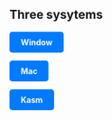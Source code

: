 ## Three sysytems

<a href="/home/kasm-user/Desktop/opencs/CSP-team/CSP-team-1/home page/Window.md" style="display: inline-block; padding: 10px 20px; background-color: #007bff; color: white; text-align: center; text-decoration: none; border-radius: 5px; font-weight: bold;">Window</a>


<a href="/home/kasm-user/Desktop/opencs/CSP-team/CSP-team-1/home page/Three systems/Mac.md" style="display: inline-block; padding: 10px 20px; background-color: #007bff; color: white; text-align: center; text-decoration: none; border-radius: 5px; font-weight: bold;">Mac</a>


<a href="/home/kasm-user/Desktop/opencs/CSP-team/CSP-team-1/home page/Three systems/Kasm.md" style="display: inline-block; padding: 10px 20px; background-color: #007bff; color: white; text-align: center; text-decoration: none; border-radius: 5px; font-weight: bold;">Kasm</a>

